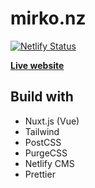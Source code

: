 # mirko.nz

[![Netlify Status](https://api.netlify.com/api/v1/badges/b85cf11f-f8bf-47d6-bb83-135d34ce4/deploy-status)](https://app.netlify.com/sites/mirkonz/deploys)

**[Live website](https://mirko.nz/)**

## Build with

- Nuxt.js (Vue)
- Tailwind
- PostCSS
- PurgeCSS
- Netlify CMS
- Prettier
